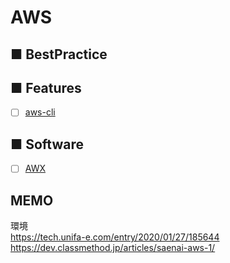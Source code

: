 # AWS
## ■ BestPractice
## ■ Features
- [ ] [aws-cli](https://github.com/thetaru/memorandum/tree/master/Cloud/AWS/aws-cli)
## ■ Software
- [ ] [AWX](https://github.com/thetaru/memorandum/tree/master/Cloud/AWS/AWX)

## MEMO
環境  
https://tech.unifa-e.com/entry/2020/01/27/185644  
https://dev.classmethod.jp/articles/saenai-aws-1/
